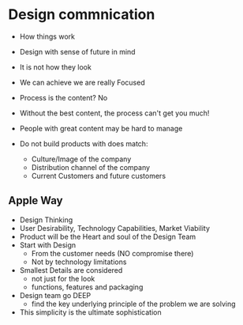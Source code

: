 # Design commnication
- How things work
- Design with sense of future in mind
- It is not how they look

- We can achieve we are really Focused

- Process is the content? No
- Without the best content, the process can't get you much!
- People with great content may be hard to manage

- Do not build products with does match:
	- Culture/Image of the company
	- Distribution channel of the company
	- Current Customers and future customers 
## Apple Way
- Design Thinking
- User Desirability, Technology Capabilities, Market Viability
- Product will be the  Heart and soul of the Design Team
- Start with Design
	- From the customer needs (NO compromise there)
	- Not by technology limitations 
- Smallest Details are considered
	- not just for the look
	- functions, features and packaging
- Design team go DEEP
	- find the key underlying principle of the problem we are solving
- This simplicity is the ultimate sophistication
